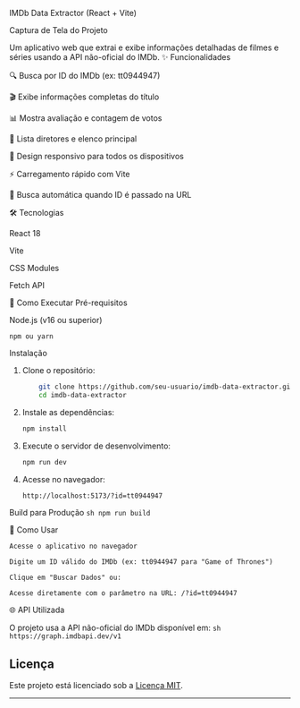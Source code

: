 IMDb Data Extractor (React + Vite)

Captura de Tela do Projeto

Um aplicativo web que extrai e exibe informações detalhadas de filmes e séries usando a API não-oficial do IMDb.
✨ Funcionalidades

🔍 Busca por ID do IMDb (ex: tt0944947)

🎬 Exibe informações completas do título

📊 Mostra avaliação e contagem de votos

🎥 Lista diretores e elenco principal

📱 Design responsivo para todos os dispositivos

⚡ Carregamento rápido com Vite

🔄 Busca automática quando ID é passado na URL

🛠 Tecnologias

   React 18

   Vite

   CSS Modules

   Fetch API

🚀 Como Executar
Pré-requisitos

Node.js (v16 ou superior)

    npm ou yarn

Instalação

1. Clone o repositório:
   ```sh
       git clone https://github.com/seu-usuario/imdb-data-extractor.git
       cd imdb-data-extractor
   ```
2. Instale as dependências:
   ```sh
   npm install
   ```
3. Execute o servidor de desenvolvimento:
   ```sh
   npm run dev
   ```
4. Acesse no navegador:
   ```sh
   http://localhost:5173/?id=tt0944947
   ```

Build para Produção
`sh
    npm run build
    `

🎯 Como Usar

    Acesse o aplicativo no navegador

    Digite um ID válido do IMDb (ex: tt0944947 para "Game of Thrones")

    Clique em "Buscar Dados" ou:

    Acesse diretamente com o parâmetro na URL: /?id=tt0944947

🌐 API Utilizada

O projeto usa a API não-oficial do IMDb disponível em:
`sh
    https://graph.imdbapi.dev/v1
    `

## Licença

Este projeto está licenciado sob a [Licença MIT](LICENSE).

---
